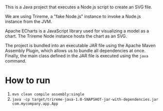 This is a Java project that executes a Node.js script to create an SVG file.

We are using Trireme, a "fake Node.js" instance to invoke a Node.js instance from the JVM.

Apache ECharts is a JavaScript library used for visualizing a model as a chart. The Trireme Node instance hosts the chart
as an SVG.

The project is bundled into an executable JAR file using the Apache Maven Assembly Plugin, which allows us to bundle all dependencies at once. Finally, the main class defined in the JAR file is executed using the `java` command.

# How to run
1. `mvn clean compile assembly:single`
2. `java -cp target/trireme-java-1.0-SNAPSHOT-jar-with-dependencies.jar com.mycompany.app.App`